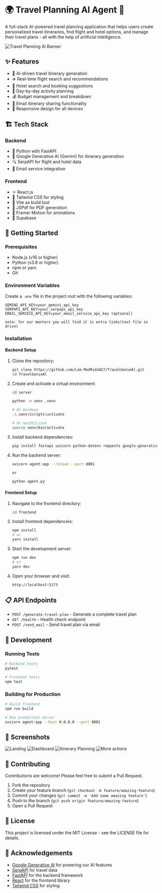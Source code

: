 # 🌍 Travel Planning AI Agent 🧳

A full-stack AI-powered travel planning application that helps users create personalized travel itineraries, find flight and hotel options, and manage their travel plans - all with the help of artificial intelligence.

![Travel Planning AI Banner](./src/logo.jpg)

## ✨ Features

- 🤖 AI-driven travel itinerary generation
- ✈️ Real-time flight search and recommendations
- 🏨 Hotel search and booking suggestions
- 📅 Day-by-day activity planning
- 💰 Budget management and breakdown
- 📧 Email itinerary sharing functionality
- 📱 Responsive design for all devices

## 🏗️ Tech Stack

### Backend

- 🐍 Python with FastAPI
- 🧠 Google Generative AI (Gemini) for itinerary generation
- 🔍 SerpAPI for flight and hotel data
- 📨 Email service integration

### Frontend

- ⚛️ React.js
- 🎨 Tailwind CSS for styling
- 🚀 Vite as build tool
- 📝 JSPdf for PDF generation
- 🔄 Framer Motion for animations
- 📅 Supabase

## 🚀 Getting Started

### Prerequisites

- Node.js (v16 or higher)
- Python (v3.8 or higher)
- npm or yarn
- Git

### Environment Variables

Create a `.env` file in the project root with the following variables:

```
GEMINI_API_KEY=your_gemini_api_key
SERPAPI_API_KEY=your_serpapi_api_key
EMAIL_SERVICE_API_KEY=your_email_service_api_key (optional)

note: for our mentors you will find it in extra links(text file in drive)
```

### Installation

#### Backend Setup

1. Clone the repository:

   ```bash
   git clone https://github.com/Lak-MedRida027/TravelGenieAl.git
   cd TravelGenieAl
   ```

2. Create and activate a virtual environment:

   ```bash
   cd server
   
   python -m venv .venv
   
   # On Windows
   .\.venv\Scripts\activate
   
   # On macOS/Linux
   source venv/bin/activate
   ```

3. Install backend dependencies:

   ```bash
   pip install fastapi uvicorn python-dotenv requests google-generativeai
   ```

4. Run the backend server:

   ```bash
   uvicorn agent:app --reload --port 8001

   or

   python agent.py
   ```

#### Frontend Setup

1. Navigate to the frontend directory:

   ```bash
   cd frontend
   ```

2. Install frontend dependencies:

   ```bash
   npm install
   # or
   yarn install
   ```

3. Start the development server:

   ```bash
   npm run dev
   # or
   yarn dev
   ```

4. Open your browser and visit:

   ```
   http://localhost:5173
   ```

## 📋 API Endpoints

- `POST /generate-travel-plan` - Generate a complete travel plan
- `GET /health` - Health check endpoint
- `POST /send_mail` - Send travel plan via email

## 🔧 Development

### Running Tests

```bash
# Backend tests
pytest

# Frontend tests
npm test
```

### Building for Production

```bash
# Build frontend
npm run build

# Run production server
uvicorn agent:app --host 0.0.0.0 --port 8001
```

## 📱 Screenshots

![Landing](./src/lading.png)
![Dashboard](./src/dashboard.png)
![Itinerary Planning](./src/result1.png)
![More actions](./src/result2.png)

## 🤝 Contributing

Contributions are welcome! Please feel free to submit a Pull Request.

1. Fork the repository
2. Create your feature branch (`git checkout -b feature/amazing-feature`)
3. Commit your changes (`git commit -m 'Add some amazing feature'`)
4. Push to the branch (`git push origin feature/amazing-feature`)
5. Open a Pull Request

## 📄 License

This project is licensed under the MIT License - see the LICENSE file for details.

## 🙏 Acknowledgements

- [Google Generative AI](https://ai.google/discover/generativeai/) for powering our AI features
- [SerpAPI](https://serpapi.com/) for travel data
- [FastAPI](https://fastapi.tiangolo.com/) for the backend framework
- [React](https://reactjs.org/) for the frontend library
- [Tailwind CSS](https://tailwindcss.com/) for styling
